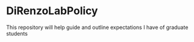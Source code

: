 # DiRenzoLabPolicy
This repository will help guide and outline expectations I have of graduate students 
